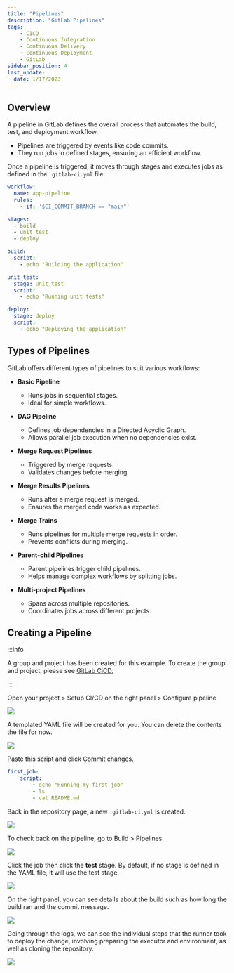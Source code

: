 ```yaml
---
title: "Pipelines"
description: "GitLab Pipelines"
tags: 
    - CICD
    - Continuous Integration
    - Continuous Delivery
    - Continuous Deployment
    - GitLab
sidebar_position: 4
last_update:
  date: 1/17/2023
---
```



## Overview 

A pipeline in GitLab defines the overall process that automates the build, test, and deployment workflow.

- Pipelines are triggered by events like code commits.
- They run jobs in defined stages, ensuring an efficient workflow.

Once a pipeline is triggered, it moves through stages and executes jobs as defined in the `.gitlab-ci.yml` file.

```yaml
workflow:
  name: app-pipeline
  rules:
    - if: '$CI_COMMIT_BRANCH == "main"'

stages:
  - build 
  - unit_test
  - deploy

build:
  script:
    - echo "Building the application"

unit_test:
  stage: unit_test
  script:
    - echo "Running unit tests"

deploy:
  stage: deploy
  script:
    - echo "Deploying the application"
```

## Types of Pipelines  

GitLab offers different types of pipelines to suit various workflows:

- **Basic Pipeline**
    - Runs jobs in sequential stages.
    - Ideal for simple workflows.

- **DAG Pipeline**
    - Defines job dependencies in a Directed Acyclic Graph.
    - Allows parallel job execution when no dependencies exist.

- **Merge Request Pipelines**
    - Triggered by merge requests.
    - Validates changes before merging.

- **Merge Results Pipelines**
    - Runs after a merge request is merged.
    - Ensures the merged code works as expected.

- **Merge Trains**
    - Runs pipelines for multiple merge requests in order.
    - Prevents conflicts during merging.

- **Parent-child Pipelines**
    - Parent pipelines trigger child pipelines.
    - Helps manage complex workflows by splitting jobs.

- **Multi-project Pipelines**
    - Spans across multiple repositories.
    - Coordinates jobs across different projects.

## Creating a Pipeline 

:::info

A group and project has been created for this example. To create the group and project, please see [GitLab CiCD.](/docs/017-Version-Control-and-CICD/010-GitLab/001-GitLab-CICD.md#groups)

:::

Open your project > Setup CI/CD on the right panel > Configure pipeline

![](/img/docs/12082024-gitlab-homelabs-new-cicd.png)

A templated YAML file will be created for you. You can delete the contents the file for now.
 
![](/img/docs/12082024-gitlab-homelabs-new-cicd-2.png)

Paste this script and click Commit changes.

```yaml
first_job:
    script:
        - echo "Running my first job"
        - ls 
        - cat README.md 
```

Back in the repository page, a new `.gitlab-ci.yml` is created.

![](/img/docs/12082024-gitlab-homelabs-new-cicd-3.png)

To check back on the pipeline, go to Build > Pipelines. 

![](/img/docs/12082024-gitlab-homelabs-new-cicd-4.png)

Click the job then click the **test** stage. By default, if no stage is defined in the YAML file, it will use the test stage.

![](/img/docs/12082024-gitlab-homelabs-new-cicd-5.png)

On the right panel, you can see details about the build such as how long the build ran and the commit message.

![](/img/docs/12082024-gitlab-homelabs-new-cicd-6.png)

Going through the logs, we can see the individual steps that the runner took to deploy the change, involving preparing the executor and environment, as well as cloning the repository.

![](/img/docs/12082024-gitlab-homelabs-new-cicd-7.png)